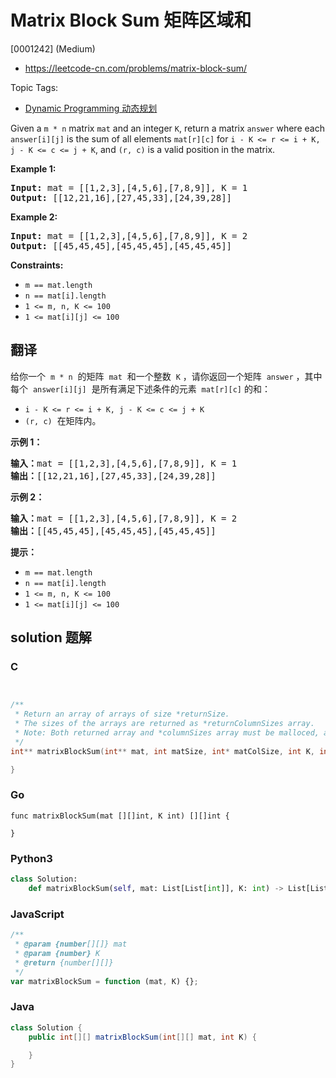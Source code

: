 # Matrix Block Sum 矩阵区域和

[0001242] (Medium)

- https://leetcode-cn.com/problems/matrix-block-sum/

Topic Tags:

- [Dynamic Programming 动态规划](https://leetcode-cn.com/tag/dynamic-programming/)

Given a `m * n` matrix `mat` and an integer `K`, return a matrix `answer` where each `answer[i][j]` is the sum of all elements `mat[r][c]` for `i - K <= r <= i + K, j - K <= c <= j + K`, and `(r, c)` is a valid position in the matrix.

**Example 1:**

<pre><strong>Input:</strong> mat = [[1,2,3],[4,5,6],[7,8,9]], K = 1
<strong>Output:</strong> [[12,21,16],[27,45,33],[24,39,28]]
</pre>

**Example 2:**

<pre><strong>Input:</strong> mat = [[1,2,3],[4,5,6],[7,8,9]], K = 2
<strong>Output:</strong> [[45,45,45],[45,45,45],[45,45,45]]
</pre>

**Constraints:**

- `m == mat.length`
- `n == mat[i].length`
- `1 <= m, n, K <= 100`
- `1 <= mat[i][j] <= 100`

## 翻译

给你一个  `m * n`  的矩阵  `mat`  和一个整数  `K` ，请你返回一个矩阵  `answer` ，其中每个  `answer[i][j]`  是所有满足下述条件的元素  `mat[r][c]` 的和：

- `i - K <= r <= i + K, j - K <= c <= j + K`
- `(r, c)`  在矩阵内。

**示例 1：**

<pre><strong>输入：</strong>mat = [[1,2,3],[4,5,6],[7,8,9]], K = 1
<strong>输出：</strong>[[12,21,16],[27,45,33],[24,39,28]]
</pre>

**示例 2：**

<pre><strong>输入：</strong>mat = [[1,2,3],[4,5,6],[7,8,9]], K = 2
<strong>输出：</strong>[[45,45,45],[45,45,45],[45,45,45]]
</pre>

**提示：**

- `m == mat.length`
- `n == mat[i].length`
- `1 <= m, n, K <= 100`
- `1 <= mat[i][j] <= 100`

## solution 题解

### C

```c


/**
 * Return an array of arrays of size *returnSize.
 * The sizes of the arrays are returned as *returnColumnSizes array.
 * Note: Both returned array and *columnSizes array must be malloced, assume caller calls free().
 */
int** matrixBlockSum(int** mat, int matSize, int* matColSize, int K, int* returnSize, int** returnColumnSizes){

}


```

### Go

```golang
func matrixBlockSum(mat [][]int, K int) [][]int {

}
```

### Python3

```python
class Solution:
    def matrixBlockSum(self, mat: List[List[int]], K: int) -> List[List[int]]:

```

### JavaScript

```javascript
/**
 * @param {number[][]} mat
 * @param {number} K
 * @return {number[][]}
 */
var matrixBlockSum = function (mat, K) {};
```

### Java

```java
class Solution {
    public int[][] matrixBlockSum(int[][] mat, int K) {

    }
}
```
